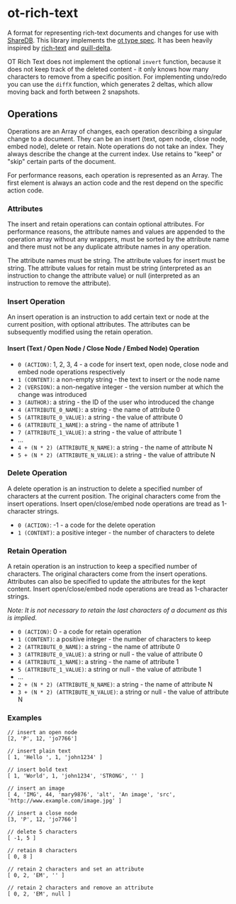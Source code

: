 # ot-rich-text

A format for representing rich-text documents and changes for use with [ShareDB](https://github.com/share/sharedb). This library implements the [ot type spec](https://github.com/ottypes/docs). It has been heavily inspired by [rich-text](https://github.com/ottypes/rich-text) and [quill-delta](https://github.com/quilljs/delta).

OT Rich Text does not implement the optional `invert` function, because it does not keep track of the deleted content - it only knows how many characters to remove from a specific position. For implementing undo/redo you can use the `diffX` function, which generates 2 deltas, which allow moving back and forth between 2 snapshots.


## Operations

Operations are an Array of changes, each operation describing a singular change to a document. They can be an insert (text, open node, close node, embed node), delete or retain. Note operations do not take an index. They always describe the change at the current index. Use retains to "keep" or "skip" certain parts of the document.

For performance reasons, each operation is represented as an Array. The first element is always an action code and the rest depend on the specific action code.


### Attributes

The insert and retain operations can contain optional attributes. For performance reasons, the attribute names and values are appended to the operation array without any wrappers, must be sorted by the attribute name and there must not be any duplicate attribute names in any operation.

The attribute names must be string. The attribute values for insert must be string. The attribute values for retain must be string (interpreted as an instruction to change the attribute value) or null (interpreted as an instruction to remove the attribute).


### Insert Operation

An insert operation is an instruction to add certain text or node at the current position, with optional attributes. The attributes can be subsequently modified using the retain operation.

#### Insert (Text / Open Node / Close Node / Embed Node) Operation

- `0 (ACTION)`: 1, 2, 3, 4 - a code for insert text, open node, close node and embed node operations respectively
- `1 (CONTENT)`: a non-empty string - the text to insert or the node name
- `2 (VERSION)`: a non-negative integer - the version number at which the change was introduced
- `3 (AUTHOR)`: a string - the ID of the user who introduced the change
- `4 (ATTRIBUTE_0_NAME)`: a string - the name of attribute 0
- `5 (ATTRIBUTE_0_VALUE)`: a string - the value of attribute 0
- `6 (ATTRIBUTE_1_NAME)`: a string - the name of attribute 1
- `7 (ATTRIBUTE_1_VALUE)`: a string - the value of attribute 1
- ...
- `4 + (N * 2) (ATTRIBUTE_N_NAME)`: a string - the name of attribute N
- `5 + (N * 2) (ATTRIBUTE_N_VALUE)`: a string - the value of attribute N


### Delete Operation

A delete operation is an instruction to delete a specified number of characters at the current position. The original characters come from the insert operations. Insert open/close/embed node operations are tread as 1-character strings.

- `0 (ACTION)`: -1 - a code for the delete operation
- `1 (CONTENT)`: a positive integer - the number of characters to delete


### Retain Operation

A retain operation is an instruction to keep a specified number of characters. The original characters come from the insert operations. Attributes can also be specified to update the attributes for the kept content. Insert open/close/embed node operations are tread as 1-character strings.

*Note: It is not necessary to retain the last characters of a document as this is implied.*

- `0 (ACTION)`: 0 - a code for retain operation
- `1 (CONTENT)`: a positive integer - the number of characters to keep
- `2 (ATTRIBUTE_0_NAME)`: a string - the name of attribute 0
- `3 (ATTRIBUTE_0_VALUE)`: a string or null - the value of attribute 0
- `4 (ATTRIBUTE_1_NAME)`: a string - the name of attribute 1
- `5 (ATTRIBUTE_1_VALUE)`: a string or null - the value of attribute 1
- ...
- `2 + (N * 2) (ATTRIBUTE_N_NAME)`: a string - the name of attribute N
- `3 + (N * 2) (ATTRIBUTE_N_VALUE)`: a string or null - the value of attribute N


### Examples

```
// insert an open node
[2, 'P', 12, 'jo7766']

// insert plain text
[ 1, 'Hello ', 1, 'john1234' ]

// insert bold text
[ 1, 'World', 1, 'john1234', 'STRONG', '' ]

// insert an image
[ 4, 'IMG', 44, 'mary9876', 'alt', 'An image', 'src', 'http://www.example.com/image.jpg' ]

// insert a close node
[3, 'P', 12, 'jo7766']

// delete 5 characters
[ -1, 5 ]

// retain 8 characters
[ 0, 8 ]

// retain 2 characters and set an attribute
[ 0, 2, 'EM', '' ]

// retain 2 characters and remove an attribute
[ 0, 2, 'EM', null ]
```
